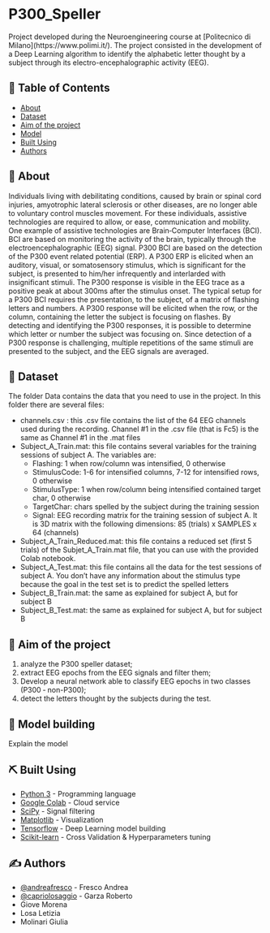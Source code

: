 # P300_Speller
<p align="left"> Project developed during the Neuroengineering course at [Politecnico di Milano](https://www.polimi.it/). The project consisted in the development of a Deep Learning algorithm to identify the alphabetic letter thought by a subject through its electro-encephalographic activity (EEG).
    <br> 
</p>

## 📝 Table of Contents
- [About](#about)
- [Dataset](#data)
- [Aim of the project](#aim)
- [Model](#Model)
- [Built Using](#built_using)
- [Authors](#authors)

## 🧐 About <a name = "about"></a>
Individuals living with debilitating conditions, caused by brain or spinal cord injuries, amyotrophic lateral sclerosis or other diseases, are no longer able to voluntary control muscles movement. For these individuals, assistive technologies are required to allow, or ease, communication and mobility. One example of assistive technologies are Brain‐Computer Interfaces (BCI). BCI are based on monitoring the activity of the brain, typically through the electroencephalographic (EEG) signal. P300 BCI are based on the detection of the P300 event related potential (ERP). A P300 ERP is elicited when an auditory, visual, or somatosensory stimulus, which is significant for the subject, is
presented to him/her infrequently and interlarded with insignificant stimuli. The P300 response is visible in the EEG trace as a positive peak at about 300ms after the stimulus onset. The typical setup for a P300 BCI requires the presentation, to the subject, of a matrix of flashing letters and numbers. A P300 response will be elicited when the row, or the column, containing the letter the subject is focusing on flashes. By detecting and identifying the P300 responses, it is possible to determine
which letter or number the subject was focusing on. Since detection of a P300 response is challenging, multiple repetitions of the same stimuli are presented to the subject, and the EEG signals are averaged.

## 💾 Dataset <a name = "data"></a>

The folder Data contains the data that you need to use in the project. In this folder there are several files:
- channels.csv : this .csv file contains the list of the 64 EEG channels used during the recording. Channel #1 in the .csv file (that is Fc5) is the same as Channel #1 in the .mat files
- Subject_A_Train.mat: this file contains several variables for the training sessions of subject A. The variables are:
  - Flashing: 1 when row/column was intensified, 0 otherwise
  - StimulusCode: 1-6 for intensified columns, 7-12 for intensified rows, 0 otherwise
  - StimulusType: 1 when row/column being intensified contained target char, 0 otherwise
  - TargetChar: chars spelled by the subject during the training session
  - Signal: EEG recording matrix for the training session of subject A. It is 3D matrix with the following dimensions: 85 (trials) x SAMPLES x 64 (channels)
- Subject_A_Train_Reduced.mat: this file contains a reduced set (first 5 trials) of the Subjet_A_Train.mat file, that you can use with the provided Colab notebook.
- Subject_A_Test.mat: this file contains all the data for the test sessions of subject A. You don’t have any information about the stimulus type because the goal in the test set is to predict the spelled letters
- Subject_B_Train.mat: the same as explained for subject A, but for subject B
- Subject_B_Test.mat: the same as explained for subject A, but for subject B

## 🚀 Aim of the project <a name = "aim"></a>
1) analyze the P300 speller dataset; 
2) extract EEG epochs from the EEG signals and filter them; 
3) Develop a neural network able to classify EEG epochs in two classes (P300 ‐ non-P300); 
4) detect the letters thought by the subjects during the test. 

## 🔧 Model building <a name = "model"></a>
Explain the model

## ⛏️ Built Using <a name = "built_using"></a>
- [Python 3](https://www.python.org/) - Programming language
- [Google Colab](https://colab.research.google.com/) - Cloud service
- [SciPy](https://www.scipy.org/) - Signal filtering
- [Matplotlib](https://matplotlib.org/) - Visualization
- [Tensorflow](https://www.tensorflow.org/) - Deep Learning model building
- [Scikit-learn](https://scikit-learn.org/stable/index.html) - Cross Validation & Hyperparameters tuning

## ✍️ Authors <a name = "authors"></a>
- [@andreafresco](https://github.com/andreafresco) - Fresco Andrea
- [@capriolosaggio](https://github.com/CaprioloSaggio) - Garza Roberto
- Giove Morena
- Losa Letizia
- Molinari Giulia
